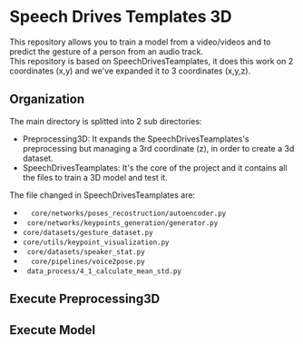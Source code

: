 # Speech Drives Templates 3D
This repository allows you to train a model from a video/videos and to predict the gesture of a person from an audio track.<br>
This repository is based on SpeechDrivesTeamplates, it does this work on 2 coordinates (x,y) and we've expanded it to 3 coordinates (x,y,z).

## Organization
The main directory is splitted into 2 sub directories:
  <ul>
   <li>  Preprocessing3D: It expands the SpeechDrivesTeamplates's preprocessing but managing a 3rd coordinate (z), in order to create a 3d dataset.
   <li> SpeechDrivesTeamplates: It's the core of the project and it contains all the files to train a 3D model and test it.
  </ul>

The file changed in SpeechDrivesTeamplates are:
<ul>
<li><code>  core/networks/poses_recostruction/autoencoder.py</code>
<li><code> core/networks/keypoints_generation/generator.py </code>
<li><code>core/datasets/gesture_dataset.py</code>
<li><code>core/utils/keypoint_visualization.py </code>
<li><code> core/datasets/speaker_stat.py </code>
<li><code>  core/pipelines/voice2pose.py  </code>
<li><code> data_process/4_1_calculate_mean_std.py  </code>
</ul>

## Execute Preprocessing3D

## Execute Model
